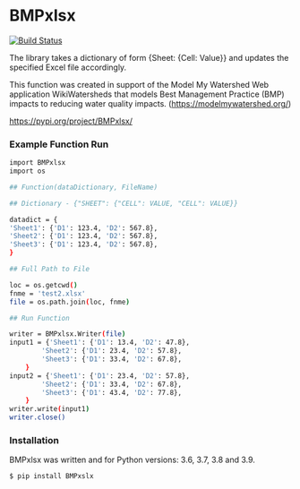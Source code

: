 # BMPxlsx
[![Build Status](https://travis-ci.org/joemccann/dillinger.svg?branch=master)](https://travis-ci.org/joemccann/dillinger)

The library takes a dictionary of form {Sheet: {Cell: Value}} and updates the specified Excel file accordingly.

This function was created in support of the Model My Watershed Web application WikiWatersheds that models Best Management Practice (BMP) impacts to reducing water quality impacts. (https://modelmywatershed.org/)

https://pypi.org/project/BMPxlsx/

### Example Function Run
```sh
import BMPxlsx
import os

## Function(dataDictionary, FileName)

## Dictionary - {"SHEET": {"CELL": VALUE, "CELL": VALUE}}

datadict = {
'Sheet1': {'D1': 123.4, 'D2': 567.8},
'Sheet2': {'D1': 123.4, 'D2': 567.8},
'Sheet3': {'D1': 123.4, 'D2': 567.8},
}

## Full Path to File

loc = os.getcwd()
fnme = 'test2.xlsx'
file = os.path.join(loc, fnme)

## Run Function

writer = BMPxlsx.Writer(file)
input1 = {'Sheet1': {'D1': 13.4, 'D2': 47.8},
        'Sheet2': {'D1': 23.4, 'D2': 57.8},
        'Sheet3': {'D1': 33.4, 'D2': 67.8},
    }
input2 = {'Sheet1': {'D1': 23.4, 'D2': 57.8},
        'Sheet2': {'D1': 33.4, 'D2': 67.8},
        'Sheet3': {'D1': 43.4, 'D2': 77.8},
    }
writer.write(input1)
writer.close()

```

### Installation

BMPxlsx was written and for Python versions: 3.6, 3.7, 3.8 and 3.9.

```sh
$ pip install BMPxslx
```
